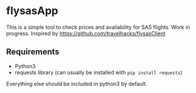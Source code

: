 flysasApp
=========

This is a simple tool to check prices and availability for SAS flights. Work in progress. Inspired by https://github.com/travelhacks/flysasClient


Requirements
------------

* Python3
* requests library (can usually be installed with `pip install requests`)

Everything else should be included in python3 by default.

